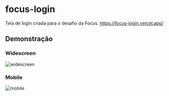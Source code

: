 # focus-login
Tela de login criada para o desafio da Focus.
https://focus-login.vercel.app/

## Demonstração

### Widescreen
![widescreen](https://user-images.githubusercontent.com/20730349/200027782-e4447ed2-46d7-49cd-8078-c21cf6055195.png)

### Mobile
![mobile](https://user-images.githubusercontent.com/20730349/200027805-74b8e5eb-6c88-414a-98e0-bb23cce1ef0e.png)
